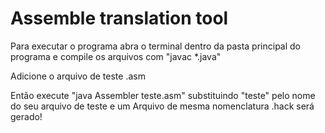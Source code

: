 # Assemble translation tool
Para executar o programa abra o terminal dentro da pasta principal do programa e compile os arquivos com "javac *.java"  

Adicione o arquivo de teste .asm  

Então execute "java Assembler teste.asm" substituindo "teste" pelo nome do seu arquivo de teste e um Arquivo de mesma nomenclatura .hack será gerado! 
